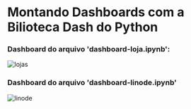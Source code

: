 # Montando Dashboards com a Bilioteca Dash do Python



### Dashboard do arquivo 'dashboard-loja.ipynb':
![lojas](https://user-images.githubusercontent.com/60200989/158254726-ef937079-38e2-4a0b-865c-135a8eb5fc16.png)
### Dashboard do arquivo 'dashboard-linode.ipynb'
![linode](https://user-images.githubusercontent.com/60200989/162439569-718bec87-bf47-46b4-a90b-ab16957b756a.png)
